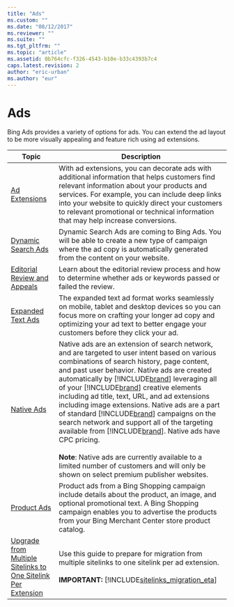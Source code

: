 ```yaml
---
title: "Ads"
ms.custom: ""
ms.date: "08/12/2017"
ms.reviewer: ""
ms.suite: ""
ms.tgt_pltfrm: ""
ms.topic: "article"
ms.assetid: 0b764cfc-f326-4543-b10e-b33c4393b7c4
caps.latest.revision: 2
author: "eric-urban"
ms.author: "eur"
---
```

# Ads
Bing Ads provides a variety of options for ads. You can extend the ad layout to be more visually appealing and feature rich using ad extensions.

|Topic|Description|
|---------|---------|
|[Ad Extensions](../../concepts/guides/ad-extensions.md)|With ad extensions, you can decorate ads with additional information that helps customers find relevant information about your products and services. For example, you can include deep links into your website to quickly direct your customers to relevant promotional or technical information that may help increase conversions.|
|[Dynamic Search Ads](../../concepts/guides/dynamic-search-ads.md)|Dynamic Search Ads are coming to Bing Ads. You will be able to create a new type of campaign where the ad copy is automatically generated from the content on your website.|
|[Editorial Review and Appeals](../../concepts/guides/editorial-review-and-appeals.md)|Learn about the editorial review process and how to determine whether ads or keywords passed or failed the review.|
|[Expanded Text Ads](../../concepts/guides/expanded-text-ads.md)|The expanded text ad format works seamlessly on mobile, tablet and desktop devices so you can focus more on crafting your longer ad copy and optimizing your ad text to better engage your customers before they click your ad.|
|[Native Ads](../../concepts/guides/native-ads.md)|Native ads are an extension of search network, and are targeted to user intent based on various combinations of search history, page content, and past user behavior. Native ads are created automatically by [!INCLUDE[brand](../../concepts/includes/brand.md)] leveraging all of your [!INCLUDE[brand](../../concepts/includes/brand.md)] creative elements including ad title, text, URL, and ad extensions including image extensions. Native ads are a part of standard [!INCLUDE[brand](../../concepts/includes/brand.md)] campaigns on the search network and support all of the targeting available from [!INCLUDE[brand](../../concepts/includes/brand.md)]. Native ads have CPC pricing.<br/><br/>**Note**: Native ads are currently available to a limited number of customers and will only be shown on select premium publisher websites.|
|[Product Ads](../../concepts/guides/product-ads.md)| Product ads from a Bing Shopping campaign include details about the product, an image, and optional promotional text. A Bing Shopping campaign enables you to advertise the products from your Bing Merchant Center store product catalog.|
|[Upgrade from Multiple Sitelinks to One Sitelink Per Extension](../../concepts/guides/upgrade-from-multiple-sitelinks-to-one-sitelink-per-extension.md)|Use this guide to prepare for migration from multiple sitelinks to one sitelink per ad extension.<br/><br/>**IMPORTANT:** [!INCLUDE[sitelinks_migration_eta](../../concepts/includes/sitelinks-migration-eta.md)]|

